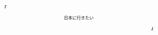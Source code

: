 
<p align="left"><strong><samp>「</samp></strong></p><p align="center">
    <samp>
       日本に行きたい
    </samp>
    <br>
</p><p align="right"><strong><samp>」</samp></strong></p>
